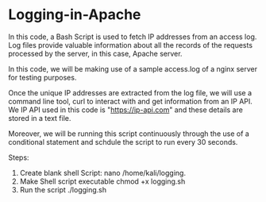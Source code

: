 # Logging-in-Apache

In this code, a Bash Script is used to fetch IP addresses from an access log. Log files provide valuable information about all the records of the requests processed by the server, in this case, Apache server. 

In this code, we will be making use of a sample access.log of a nginx server for testing purposes.

Once the unique IP addresses are extracted from the log file, we will use a command line tool, curl to interact with and get information from an IP API. We IP API used in this code is "https://ip-api.com" and these details are stored in a text file. 

Moreover, we will be running this script continuously through the use of a conditional statement and schdule the script to run every 30 seconds. 

Steps:
1. Create blank shell Script: 
 nano /home/kali/logging.
2. Make Shell script executable
 chmod +x logging.sh
3. Run the script
 ./logging.sh
